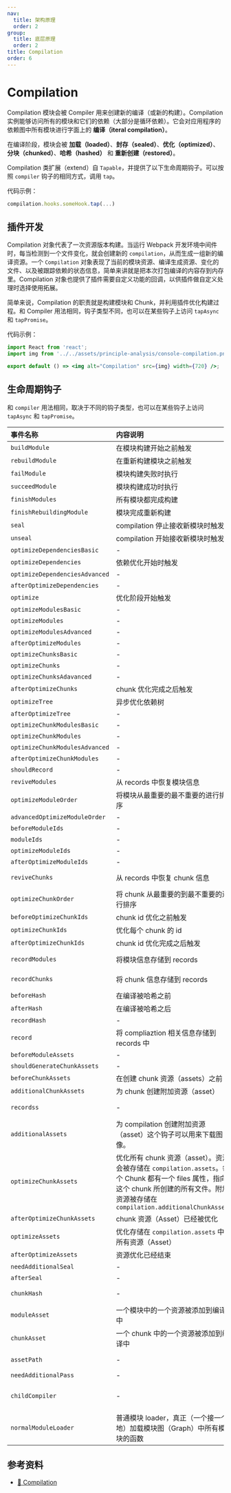 ```yaml
---
nav:
  title: 架构原理
  order: 2
group:
  title: 底层原理
  order: 2
title: Compilation
order: 6
---
```


# Compilation

Compilation 模块会被 Compiler 用来创建新的编译（或新的构建）。Compilation 实例能够访问所有的模块和它们的依赖（大部分是循环依赖）。它会对应用程序的依赖图中所有模块进行字面上的 **编译（iteral compilation）**。

在编译阶段，模块会被 **加载（loaded）**、**封存（sealed）**、**优化（optimized）**、**分块（chunked）**、**哈希（hashed）** 和 **重新创建（restored）**。

Compilation 类扩展（extend）自 `Tapable`，并提供了以下生命周期钩子。可以按照 `compiler` 钩子的相同方式，调用 `tap`。

代码示例：

```js
compilation.hooks.someHook.tap(...)
```

## 插件开发

Compilation 对象代表了一次资源版本构建。当运行 Webpack 开发环境中间件时，每当检测到一个文件变化，就会创建新的 `compilation`，从而生成一组新的编译资源。一个 `Compilation` 对象表现了当前的模块资源、编译生成资源、变化的文件、以及被跟踪依赖的状态信息，简单来讲就是把本次打包编译的内容存到内存里。Compilation 对象也提供了插件需要自定义功能的回调，以供插件做自定义处理时选择使用拓展。

简单来说，Compilation 的职责就是构建模块和 Chunk，并利用插件优化构建过程。和 Compiler 用法相同，钩子类型不同，也可以在某些钩子上访问 `tapAsync` 和 `tapPromise`。

代码示例：

```jsx | inline
import React from 'react';
import img from '../../assets/principle-analysis/console-compilation.png';

export default () => <img alt="Compilation" src={img} width={720} />;
```

## 生命周期钩子

和 `compiler` 用法相同，取决于不同的钩子类型，也可以在某些钩子上访问 `tapAsync` 和 `tapPromise`。

| 事件名称                       | 内容说明                                                                                                                                                                                 | 参数                                               | 类型          |
| :----------------------------- | :--------------------------------------------------------------------------------------------------------------------------------------------------------------------------------------- | :------------------------------------------------- | :------------ |
| `buildModule`                  | 在模块构建开始之前触发                                                                                                                                                                   | `module`                                           | Sync          |
| `rebuildModule`                | 在重新构建模块之前触发                                                                                                                                                                   | `module`                                           | Sync          |
| `failModule`                   | 模块构建失败时执行                                                                                                                                                                       | `module` `error`                                   | Sync          |
| `succeedModule`                | 模块构建成功时执行                                                                                                                                                                       | `module`                                           | Sync          |
| `finishModules`                | 所有模块都完成构建                                                                                                                                                                       | `modules`                                          | Sync          |
| `finishRebuildingModule`       | 模块完成重新构建                                                                                                                                                                         | `module`                                           | Sync          |
| `seal`                         | compilation 停止接收新模块时触发                                                                                                                                                         | -                                                  | Sync          |
| `unseal`                       | compilation 开始接收新模块时触发                                                                                                                                                         | -                                                  | Sync          |
| `optimizeDependenciesBasic`    | -                                                                                                                                                                                        | `modules`                                          | SyncBail      |
| `optimizeDependencies`         | 依赖优化开始时触发                                                                                                                                                                       | `modules`                                          | SyncBail      |
| `optimizeDependenciesAdvanced` | -                                                                                                                                                                                        | `modules`                                          | SyncBail      |
| `afterOptimizeDependencies`    | -                                                                                                                                                                                        | `modules`                                          | Sync          |
| `optimize`                     | 优化阶段开始触发                                                                                                                                                                         | -                                                  | Sync          |
| `optimizeModulesBasic`         | -                                                                                                                                                                                        | `modules`                                          | SyncBail      |
| `optimizeModules`              | -                                                                                                                                                                                        | `modules`                                          | SyncBail      |
| `optimizeModulesAdvanced`      | -                                                                                                                                                                                        | `modules`                                          | SyncBail      |
| `afterOptimizeModules`         | -                                                                                                                                                                                        | `modules`                                          | Sync          |
| `optimizeChunksBasic`          | -                                                                                                                                                                                        | `chunks`                                           | SyncBail      |
| `optimizeChunks`               | -                                                                                                                                                                                        | `chunks`                                           | SyncBail      |
| `optimizeChunksAdavanced`      | -                                                                                                                                                                                        | `chunks`                                           | SyncBail      |
| `afterOptimizeChunks`          | chunk 优化完成之后触发                                                                                                                                                                   | `chunks` `modules`                                 | Sync          |
| `optimizeTree`                 | 异步优化依赖树                                                                                                                                                                           | `chunks` `modules`                                 | AsyncSeries   |
| `afterOptimizeTree`            | -                                                                                                                                                                                        | `chunks` `modules`                                 | Sync          |
| `optimizeChunkModulesBasic`    | -                                                                                                                                                                                        | `chunks` `modules`                                 | SyncBail      |
| `optimizeChunkModules`         | -                                                                                                                                                                                        | `chunks` `modules`                                 | Sync          |
| `optimizeChunkModulesAdvanced` | -                                                                                                                                                                                        | `chunks` `modules`                                 | SyncBail      |
| `afterOptimizeChunkModules`    | -                                                                                                                                                                                        | `chunks` `modules`                                 | Sync          |
| `shouldRecord`                 | -                                                                                                                                                                                        | -                                                  | SyncBail      |
| `reviveModules`                | 从 records 中恢复模块信息                                                                                                                                                                | `modules` `record`                                 | Sync          |
| `optimizeModuleOrder`          | 将模块从最重要的最不重要的进行排序                                                                                                                                                       | `modules`                                          | Sync          |
| `advancedOptimizeModuleOrder`  | -                                                                                                                                                                                        | `modules`                                          | Sync          |
| `beforeModuleIds`              | -                                                                                                                                                                                        | `modules`                                          | Sync          |
| `moduleIds`                    | -                                                                                                                                                                                        | `modules`                                          | Sync          |
| `optimizeModuleIds`            | -                                                                                                                                                                                        | `chunks`                                           | Sync          |
| `afterOptimizeModuleIds`       | -                                                                                                                                                                                        | `chunks`                                           | Sync          |
| `reviveChunks`                 | 从 records 中恢复 chunk 信息                                                                                                                                                             | `modules` 和 `records`                             | Sync          |
| `optimizeChunkOrder`           | 将 chunk 从最重要的到最不重要的进行排序                                                                                                                                                  | `chunks`                                           | Sync          |
| `beforeOptimizeChunkIds`       | chunk id 优化之前触发                                                                                                                                                                    | `chunks`                                           | Sync          |
| `optimizeChunkIds`             | 优化每个 chunk 的 id                                                                                                                                                                     | `chunks`                                           | Sync          |
| `afterOptimizeChunkIds`        | chunk id 优化完成之后触发                                                                                                                                                                | `chunks`                                           | Sync          |
| `recordModules`                | 将模块信息存储到 records                                                                                                                                                                 | `modules` 和 `records`                             | Sync          |
| `recordChunks`                 | 将 chunk 信息存储到 records                                                                                                                                                              | `chunks` 和 `records`                              | Sync          |
| `beforeHash`                   | 在编译被哈希之前                                                                                                                                                                         | -                                                  | Sync          |
| `afterHash`                    | 在编译被哈希之后                                                                                                                                                                         | -                                                  | Sync          |
| `recordHash`                   | -                                                                                                                                                                                        | `records`                                          | Sync          |
| `record`                       | 将 compliaztion 相关信息存储到 records 中                                                                                                                                                | `compilation` 和 `records`                         | Sync          |
| `beforeModuleAssets`           | -                                                                                                                                                                                        | -                                                  | Sync          |
| `shouldGenerateChunkAssets`    | -                                                                                                                                                                                        | -                                                  | SyncBail      |
| `beforeChunkAssets`            | 在创建 chunk 资源（assets）之前                                                                                                                                                          | -                                                  | Sync          |
| `additionalChunkAssets`        | 为 chunk 创建附加资源（asset）                                                                                                                                                           | `chunks`                                           | Sync          |
| `recordss`                     | -                                                                                                                                                                                        | `compilation` 和 `records`                         | Sync          |
| `additionalAssets`             | 为 compilation 创建附加资源（asset）这个钩子可以用来下载图像。                                                                                                                           | -                                                  | AsyncSeries   |
| `optimizeChunkAssets`          | 优化所有 chunk 资源（asset）。资源会被存储在 `compilation.assets`。每个 Chunk 都有一个 files 属性，指向这个 chunk 所创建的所有文件。附加资源被存储在 `compilation.additionalChunkAssets` | `chunks`                                           | AsyncSeries   |
| `afterOptimizeChunkAssets`     | chunk 资源（Asset）已经被优化                                                                                                                                                            | `chunks`                                           | Sync          |
| `optimizeAssets`               | 优化存储在 `compilation.assets` 中的所有资源（Asset）                                                                                                                                    | `assets`                                           | AsyncSeries   |
| `afterOptimizeAssets`          | 资源优化已经结束                                                                                                                                                                         | `assets`                                           | Sync          |
| `needAdditionalSeal`           | -                                                                                                                                                                                        | -                                                  | SyncBail      |
| `afterSeal`                    | -                                                                                                                                                                                        | -                                                  | AsyncSeries   |
| `chunkHash`                    | -                                                                                                                                                                                        | `chunk` 和 `chunkHash`                             | Sync          |
| `moduleAsset`                  | 一个模块中的一个资源被添加到编译中                                                                                                                                                       | `module` 和 `filename`                             | Sync          |
| `chunkAsset`                   | 一个 chunk 中的一个资源被添加到编译中                                                                                                                                                    | `chunk` 和 `filename`                              | Sync          |
| `assetPath`                    | -                                                                                                                                                                                        | `filename` 和 `data`                               | SyncWaterfall |
| `needAdditionalPass`           | -                                                                                                                                                                                        | -                                                  | SyncBail      |
| `childCompiler`                | -                                                                                                                                                                                        | `childCompiler`、`compilerName` 和 `compilerIndex` | SyncHook      |
| `normalModuleLoader`           | 普通模块 loader，真正（一个接一个地）加载模块图（Graph）中所有模块的函数                                                                                                                 | `loaderContext` 和 `module`                        | Sync          |

## 参考资料

- [📖 Compilation](https://webpack.docschina.org/api/compilation/)
